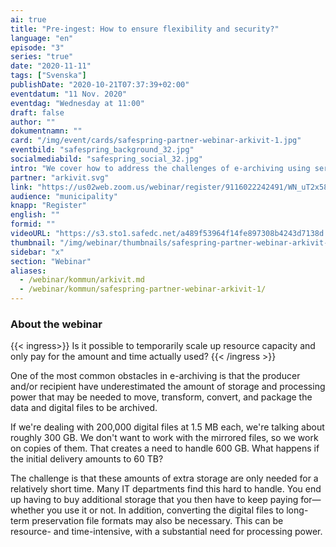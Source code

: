 ```yaml
---
ai: true
title: "Pre-ingest: How to ensure flexibility and security?"
language: "en"
episode: "3"
series: "true"
date: "2020-11-11"
tags: ["Svenska"]
publishDate: "2020-10-21T07:37:39+02:00"
eventdatum: "11 Nov. 2020"
eventdag: "Wednesday at 11:00"
draft: false
author: ""
dokumentnamn: ""
card: "/img/event/cards/safespring-partner-webinar-arkivit-1.jpg"
eventbild: "safespring_background_32.jpg"
socialmediabild: "safespring_social_32.jpg"
intro: "We cover how to address the challenges of e-archiving using server capacity and temporary storage."
partner: "arkivit.svg"
link: "https://us02web.zoom.us/webinar/register/9116022242491/WN_uT2x58w6RjWf8BPQzZqLbw"
audience: "municipality"
knapp: "Register"
english: ""
formid: ""
videoURL: "https://s3.sto1.safedc.net/a489f53964f14fe897308b4243d7138d:processedvideos/safespring-partner-webinar-arkivit-1/master.m3u8"
thumbnail: "/img/webinar/thumbnails/safespring-partner-webinar-arkivit-1.jpg"
sidebar: "x"
section: "Webinar"
aliases:
  - /webinar/kommun/arkivit.md
  - /webinar/kommun/safespring-partner-webinar-arkivit-1/
---
```

### About the webinar

{{< ingress>}}
Is it possible to temporarily scale up resource capacity and only pay for the amount and time actually used?
{{< /ingress >}}

One of the most common obstacles in e-archiving is that the producer and/or recipient have underestimated the amount of storage and processing power that may be needed to move, transform, convert, and package the data and digital files to be archived.

If we're dealing with 200,000 digital files at 1.5 MB each, we're talking about roughly 300 GB. We don't want to work with the mirrored files, so we work on copies of them. That creates a need to handle 600 GB. What happens if the initial delivery amounts to 60 TB?

The challenge is that these amounts of extra storage are only needed for a relatively short time. Many IT departments find this hard to handle. You end up having to buy additional storage that you then have to keep paying for—whether you use it or not. In addition, converting the digital files to long-term preservation file formats may also be necessary. This can be resource- and time-intensive, with a substantial need for processing power.
